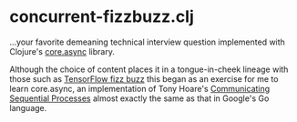 # concurrent-fizzbuzz.clj
...your favorite demeaning technical interview question implemented with Clojure's [core.async](https://github.com/clojure/core.async) library.

Although the choice of content places it in a tongue-in-cheek lineage with those such as [TensorFlow fizz buzz](http://joelgrus.com/2016/05/23/fizz-buzz-in-tensorflow/) this began as an exercise for me to learn core.async, an implementation of Tony Hoare's [Communicating Sequential Processes](http://www.usingcsp.com/cspbook.pdf) almost exactly the same as that in Google's Go language. 
